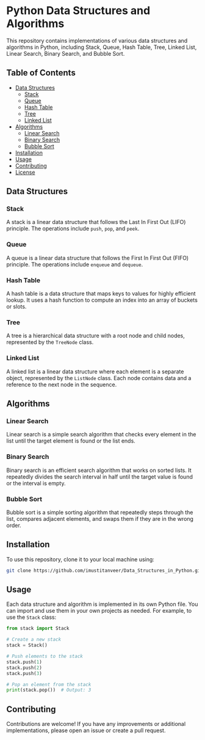 # Python Data Structures and Algorithms

This repository contains implementations of various data structures and algorithms in Python, including Stack, Queue, Hash Table, Tree, Linked List, Linear Search, Binary Search, and Bubble Sort.

## Table of Contents

- [Data Structures](#data-structures)
  - [Stack](#stack)
  - [Queue](#queue)
  - [Hash Table](#hash-table)
  - [Tree](#tree)
  - [Linked List](#linked-list)
- [Algorithms](#algorithms)
  - [Linear Search](#linear-search)
  - [Binary Search](#binary-search)
  - [Bubble Sort](#bubble-sort)
- [Installation](#installation)
- [Usage](#usage)
- [Contributing](#contributing)
- [License](#license)

## Data Structures

### Stack
A stack is a linear data structure that follows the Last In First Out (LIFO) principle. The operations include `push`, `pop`, and `peek`.

### Queue
A queue is a linear data structure that follows the First In First Out (FIFO) principle. The operations include `enqueue` and `dequeue`.

### Hash Table
A hash table is a data structure that maps keys to values for highly efficient lookup. It uses a hash function to compute an index into an array of buckets or slots.

### Tree
A tree is a hierarchical data structure with a root node and child nodes, represented by the `TreeNode` class.

### Linked List
A linked list is a linear data structure where each element is a separate object, represented by the `ListNode` class. Each node contains data and a reference to the next node in the sequence.

## Algorithms

### Linear Search
Linear search is a simple search algorithm that checks every element in the list until the target element is found or the list ends.

### Binary Search
Binary search is an efficient search algorithm that works on sorted lists. It repeatedly divides the search interval in half until the target value is found or the interval is empty.

### Bubble Sort
Bubble sort is a simple sorting algorithm that repeatedly steps through the list, compares adjacent elements, and swaps them if they are in the wrong order.

## Installation

To use this repository, clone it to your local machine using:

```bash
git clone https://github.com/imustitanveer/Data_Structures_in_Python.git
```

## Usage

Each data structure and algorithm is implemented in its own Python file. You can import and use them in your own projects as needed. For example, to use the `Stack` class:

```python
from stack import Stack

# Create a new stack
stack = Stack()

# Push elements to the stack
stack.push(1)
stack.push(2)
stack.push(3)

# Pop an element from the stack
print(stack.pop())  # Output: 3
```

## Contributing

Contributions are welcome! If you have any improvements or additional implementations, please open an issue or create a pull request.
